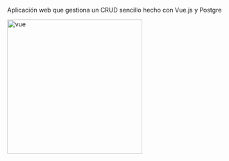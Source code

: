 Aplicación web que gestiona un CRUD sencillo hecho con Vue.js y Postgre

<img width="311" alt="vue" src="https://github.com/user-attachments/assets/70b1ca0e-61c9-42e8-8b6f-439aeeaa48e5" />
